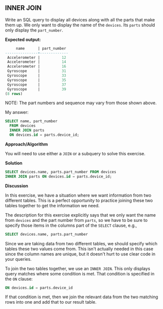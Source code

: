 ## INNER JOIN

Write an SQL query to display all devices along with all the parts that make them up. We only want to display the name of the `devices`. Its `parts` should only display the `part_number`.


**Expected output:**
```sql
     name      | part_number
---------------+-------------
 Accelerometer |          12
 Accelerometer |          14
 Accelerometer |          16
 Gyroscope     |          31
 Gyroscope     |          33
 Gyroscope     |          35
 Gyroscope     |          37
 Gyroscope     |          39
(8 rows)
```

NOTE: The part numbers and sequence may vary from those shown above.

My answer:
```sql
SELECT name, part_number
  FROM devices 
  INNER JOIN parts
  ON devices.id = parts.device_id;
```


**Approach/Algorithm**

You will need to use either a `JOIN` or a subquery to solve this exercise.

**Solution**
```sql
SELECT devices.name, parts.part_number FROM devices
INNER JOIN parts ON devices.id = parts.device_id;
```

**Discussion**

In this exercise, we have a situation where we want information from two different tables. This is a perfect opportunity to practice joining these two tables together to get the information we need.

The description for this exercise explicitly says that we only want the name from `devices` and the part number from `parts`, so we have to be sure to specify those items in the columns part of the `SELECT` clause, e.g.,

```sql
SELECT devices.name, parts.part_number
```

Since we are taking data from two different tables, we should specify which tables these two values come from. This isn't actually needed in this case since the column names are unique, but it doesn't hurt to use clear code in your queries.

To join the two tables together, we use an `INNER JOIN`. This only displays query matches where some condition is met. That condition is specified in the `ON` clause:

```sql
ON devices.id = parts.device_id
```

If that condition is met, then we join the relevant data from the two matching rows into one and add that to our result table.
